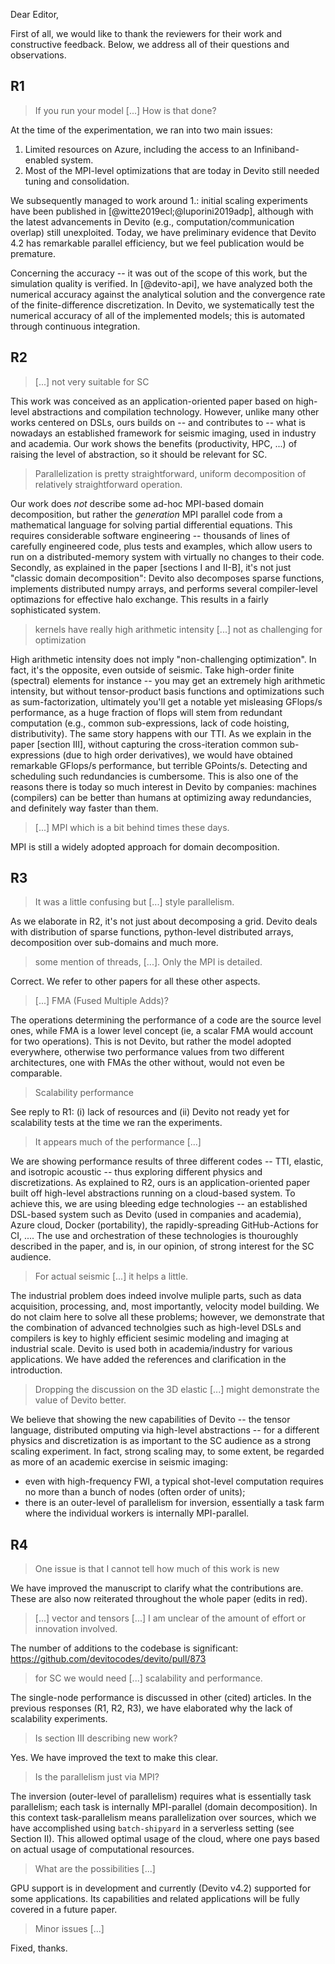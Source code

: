 Dear Editor,

First of all, we would like to thank the reviewers for their work and constructive feedback. Below, we address all of their questions and observations. 

## R1

> If you run your model [...] How is that done?

At the time of the experimentation, we ran into two main issues:
1. Limited resources on Azure, including the access to an Infiniband-enabled system.
2. Most of the MPI-level optimizations that are today in Devito still needed tuning and consolidation.

We subsequently managed to work around 1.: initial scaling experiments have been published in [@witte2019ecl;@luporini2019adp], although with the latest advancements in Devito (e.g., computation/communication overlap) still unexploited. Today, we have preliminary evidence that Devito 4.2 has remarkable parallel efficiency, but we feel publication would be premature.

Concerning the accuracy -- it was out of the scope of this work, but the simulation quality is verified. In [@devito-api], we have analyzed both the numerical accuracy against the analytical solution and the convergence rate of the finite-difference discretization. In Devito, we systematically test the numerical accuracy of all of the implemented models; this is automated through continuous integration.

## R2

> [...] not very suitable for SC

This work was conceived as an application-oriented paper based on high-level abstractions and compilation technology. However, unlike many other works centered on DSLs, ours builds on -- and contributes to -- what is nowadays an established framework for seismic imaging, used in industry and academia. Our work shows the benefits (productivity, HPC, ...) of raising the level of abstraction, so it should be relevant for SC.

> Parallelization is pretty straightforward, uniform decomposition of relatively straightforward operation.

Our work does _not_ describe some ad-hoc MPI-based domain decomposition, but rather the _generation_ MPI parallel code from a mathematical language for solving partial differential equations. This requires considerable software engineering -- thousands of lines of carefully engineered code, plus tests and examples, which allow users to run on a distributed-memory system with virtually no changes to their code. Secondly, as explained in the paper [sections I and II-B], it's not just "classic domain decomposition": Devito also decomposes sparse functions, implements distributed numpy arrays, and performs several compiler-level optimazions for effective halo exchange. This results in a fairly sophisticated system.

> kernels have really high arithmetic intensity [...] not as challenging for optimization

High arithmetic intensity does not imply "non-challenging optimization". In fact, it's the opposite, even outside of seismic. Take high-order finite (spectral) elements for instance -- you may get an extremely high arithmetic intensity, but without tensor-product basis functions and optimizations such as sum-factorization, ultimately you'll get a notable yet misleasing GFlops/s performance, as a huge fraction of flops will stem from redundant computation (e.g., common sub-expressions, lack of code hoisting, distributivity). The same story happens with our TTI. As we explain in the paper [section III], without capturing the cross-iteration common sub-expressions (due to high order derivatives), we would have obtained remarkable GFlops/s performance, but terrible GPoints/s. Detecting and scheduling such redundancies is cumbersome. This is also one of the reasons there is today so much interest in Devito by companies: machines (compilers) can be better than humans at optimizing away redundancies, and definitely way faster than them.

> [...] MPI which is a bit behind times these days.

MPI is still a widely adopted approach for domain decomposition.


## R3

> It was a little confusing but [...] style parallelism.

As we elaborate in R2, it's not just about decomposing a grid. Devito deals with distribution of sparse functions, python-level distributed arrays, decomposition over sub-domains and much more.

> some mention of threads, [...]. Only the MPI is detailed.

Correct. We refer to other papers for all these other aspects.

> [...] FMA (Fused Multiple Adds)?

The operations determining the performance of a code are the source level ones, while FMA is a lower level concept (ie, a scalar FMA would account for two operations). This is not Devito, but rather the model adopted everywhere, otherwise two performance values from two different architectures, one with FMAs the other without, would not even be comparable.

> Scalability performance

See reply to R1: (i) lack of resources and (ii) Devito not ready yet for scalability tests at the time we ran the experiments.

> It appears much of the performance [...]

We are showing performance results of three different codes -- TTI, elastic, and isotropic acoustic -- thus exploring different physics and discretizations. As explained to R2, ours is an application-oriented paper built off high-level abstractions running on a cloud-based system. To achieve this, we are using bleeding edge technologies -- an established DSL-based system such as Devito (used in companies and academia), Azure cloud, Docker (portability), the rapidly-spreading GitHub-Actions for CI, .... The use and orchestration of these technologies is thouroughly described in the paper, and is, in our opinion, of strong interest for the SC audience.

> For actual seismic [...] it helps a little.

The industrial problem does indeed involve muliple parts, such as data acquisition, processing, and, most importantly, velocity model building. We do not claim here to solve all these problems; however, we demonstrate that the combination of advanced technolgies such as high-level DSLs and compilers is key to highly efficient sesimic modeling and imaging at industrial scale. Devito is used both in academia/industry for various applications. We have added the references and clarification in the introduction.

> Dropping the discussion on the 3D elastic [...] might demonstrate the value of Devito better.

We believe that showing the new capabilities of Devito -- the tensor language, distributed omputing via high-level abstractions -- for a different physics and discretization is as important to the SC audience as a strong scaling experiment. In fact, strong scaling may, to some extent, be regarded as more of an academic exercise in seismic imaging:

* even with high-frequency FWI, a typical shot-level computation requires no more than a bunch of nodes (often order of units);
* there is an outer-level of parallelism for inversion, essentially a task farm where the individual workers is internally MPI-parallel.


## R4 

> One issue is that I cannot tell how much of this work is new

We have improved the manuscript to clarify what the contributions are. These are also now reiterated throughout the whole paper (edits in red).

> [...] vector and tensors [...] I am unclear of the amount of effort or innovation involved.

The number of additions to the codebase is significant: https://github.com/devitocodes/devito/pull/873

> for SC we would need [...] scalability and performance.

The single-node performance is discussed in other (cited) articles. In the previous responses (R1, R2, R3), we have elaborated why the lack of scalability experiments.

> Is section III describing new work?

Yes. We have improved the text to make this clear.

> Is the parallelism just via MPI?

The inversion (outer-level of parallelism) requires what is essentially task parallelism; each task is internally MPI-parallel (domain decomposition). In this context task-parallelism means parallelization over sources, which we have accomplished using `batch-shipyard` in a serverless setting (see Section II). This allowed optimal usage of the cloud, where one pays based on actual usage of computational resources.

> What are the possibilities [...]
  
GPU support is in development and currently (Devito v4.2) supported for some applications. Its capabilities and related applications will be fully covered in a future paper.

> Minor issues [...]

Fixed, thanks.
